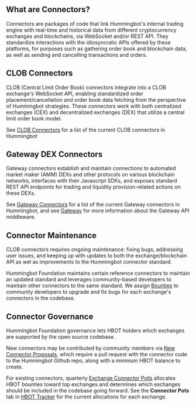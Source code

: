 ## What are Connectors?

Connectors are packages of code that link Hummingbot's internal trading engine with real-time and historical data from different cryptocurrency exchanges and blockchains, via WebSocket and/or REST API. They standardize interactions with the idiosyncratic APIs offered by these platforms, for purposes such as gathering order book and blockchain data, as well as sending and cancelling transactions and orders.

## CLOB Connectors

CLOB (Central Limit Order Book) connectors integrate into a CLOB exchange's WebSocket API, enabling standardized order placement/cancellation and order book data fetching from the perspective of Hummingbot strategies. These connectors work with both centralized exchanges (CEX) and decentralized exchanges (DEX) that utilize a central limit order book model. 

See [CLOB Connectors](./clob.md) for a list of the current CLOB connectors in Hummingbot

## Gateway DEX Connectors

Gateway connectors establish and maintain connections to automated market maker (AMM) DEXs and other protocols on various blockchain networks, interfaces with their Javascript SDKs, and exposes standard REST API endpoints for trading and liquidity provision-related actions on these DEXs.

See [Gateway Connectors](./gateway.md) for a list of the current Gateway connectors in Hummingbot, and see [Gateway](/gateway) for more information about the Gateway API middleware.

## Connector Maintenance

CLOB connectors requires ongoing maintenance: fixing bugs, addressing user issues, and keeping up with updates to both the exchange/blockchain API as wel as improvements to the Hummingbot connector standard.

Hummingbot Foundation maintains certain reference connectors to maintain an updated standard and leverages community-based developers to maintain other connectors to the same standard. We assign [Bounties](/bounties) to community developers to upgrade and fix bugs for each exchange's connectors in the codebase.

## Connector Governance

Hummingbot Foundation governance lets HBOT holders which exchanges are supported by the open source codebase.

New connectors may be contributed by community members via [New Connector Proposals](/governance/proposals), which require a pull request with the connector code to the Hummingbot Github repo, along with a minimum HBOT balance to create.

For existing connectors, quarterly [Exchange Connector Polls](/governance/polls) allocates HBOT bounties toward top exchanges and determines which exchanges should be included in the codebase going forward. See the **Connector Pots** tab in [HBOT Tracker](https://docs.google.com/spreadsheets/d/1UNAumPMnXfsghAAXrfKkPGRH9QlC8k7Cu1FGQVL1t0M/edit?usp=sharing) for the current allocations for each exchange.
